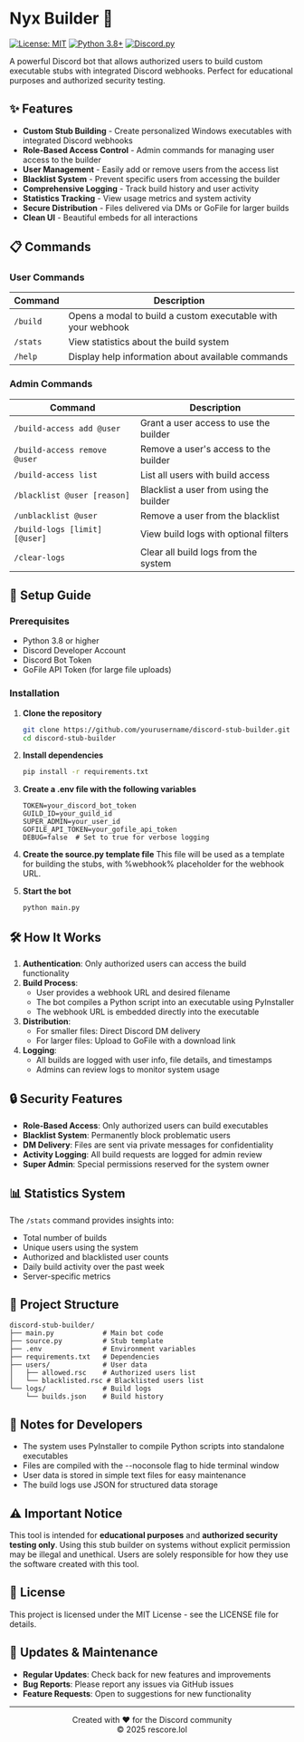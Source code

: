 # Nyx Builder 🔧


[![License: MIT](https://img.shields.io/badge/License-MIT-yellow.svg)](https://opensource.org/licenses/MIT)
[![Python 3.8+](https://img.shields.io/badge/python-3.8+-blue.svg)](https://www.python.org/downloads/)
[![Discord.py](https://img.shields.io/badge/discord.py-2.0%2B-blue.svg)](https://github.com/Rapptz/discord.py)

A powerful Discord bot that allows authorized users to build custom executable stubs with integrated Discord webhooks. Perfect for educational purposes and authorized security testing.

## ✨ Features

- **Custom Stub Building** - Create personalized Windows executables with integrated Discord webhooks
- **Role-Based Access Control** - Admin commands for managing user access to the builder
- **User Management** - Easily add or remove users from the access list
- **Blacklist System** - Prevent specific users from accessing the builder
- **Comprehensive Logging** - Track build history and user activity
- **Statistics Tracking** - View usage metrics and system activity
- **Secure Distribution** - Files delivered via DMs or GoFile for larger builds
- **Clean UI** - Beautiful embeds for all interactions

## 📋 Commands

### User Commands
| Command | Description |
|---------|-------------|
| `/build` | Opens a modal to build a custom executable with your webhook |
| `/stats` | View statistics about the build system |
| `/help` | Display help information about available commands |

### Admin Commands
| Command | Description |
|---------|-------------|
| `/build-access add @user` | Grant a user access to use the builder |
| `/build-access remove @user` | Remove a user's access to the builder |
| `/build-access list` | List all users with build access |
| `/blacklist @user [reason]` | Blacklist a user from using the builder |
| `/unblacklist @user` | Remove a user from the blacklist |
| `/build-logs [limit] [@user]` | View build logs with optional filters |
| `/clear-logs` | Clear all build logs from the system |

## 🚀 Setup Guide

### Prerequisites
- Python 3.8 or higher
- Discord Developer Account
- Discord Bot Token
- GoFile API Token (for large file uploads)

### Installation

1. **Clone the repository**
   ```bash
   git clone https://github.com/yourusername/discord-stub-builder.git
   cd discord-stub-builder
   ```

2. **Install dependencies**
   ```bash
   pip install -r requirements.txt
   ```

3. **Create a .env file with the following variables**
   ```env
   TOKEN=your_discord_bot_token
   GUILD_ID=your_guild_id
   SUPER_ADMIN=your_user_id
   GOFILE_API_TOKEN=your_gofile_api_token
   DEBUG=false  # Set to true for verbose logging
   ```

4. **Create the source.py template file**
   This file will be used as a template for building the stubs, with %webhook% placeholder for the webhook URL.

5. **Start the bot**
   ```bash
   python main.py
   ```

## 🛠️ How It Works

1. **Authentication**: Only authorized users can access the build functionality
2. **Build Process**: 
   - User provides a webhook URL and desired filename
   - The bot compiles a Python script into an executable using PyInstaller
   - The webhook URL is embedded directly into the executable
3. **Distribution**:
   - For smaller files: Direct Discord DM delivery
   - For larger files: Upload to GoFile with a download link
4. **Logging**:
   - All builds are logged with user info, file details, and timestamps
   - Admins can review logs to monitor system usage

## 🔒 Security Features

- **Role-Based Access**: Only authorized users can build executables
- **Blacklist System**: Permanently block problematic users
- **DM Delivery**: Files are sent via private messages for confidentiality
- **Activity Logging**: All build requests are logged for admin review
- **Super Admin**: Special permissions reserved for the system owner

## 📊 Statistics System

The `/stats` command provides insights into:
- Total number of builds
- Unique users using the system
- Authorized and blacklisted user counts
- Daily build activity over the past week
- Server-specific metrics

## 🧩 Project Structure

```
discord-stub-builder/
├── main.py            # Main bot code
├── source.py          # Stub template
├── .env               # Environment variables
├── requirements.txt   # Dependencies
├── users/             # User data
│   ├── allowed.rsc    # Authorized users list
│   └── blacklisted.rsc # Blacklisted users list
└── logs/              # Build logs
    └── builds.json    # Build history
```

## 📝 Notes for Developers

- The system uses PyInstaller to compile Python scripts into standalone executables
- Files are compiled with the --noconsole flag to hide terminal window
- User data is stored in simple text files for easy maintenance
- The build logs use JSON for structured data storage

## ⚠️ Important Notice

This tool is intended for **educational purposes** and **authorized security testing only**. Using this stub builder on systems without explicit permission may be illegal and unethical. Users are solely responsible for how they use the software created with this tool.

## 📜 License

This project is licensed under the MIT License - see the LICENSE file for details.

## 🔄 Updates & Maintenance

- **Regular Updates**: Check back for new features and improvements
- **Bug Reports**: Please report any issues via GitHub issues
- **Feature Requests**: Open to suggestions for new functionality

---

<p align="center">
  Created with ❤️ for the Discord community
  <br>
  © 2025 rescore.lol
</p>
